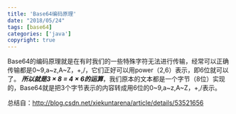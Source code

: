 ```yaml
---
title: 'Base64编码原理'
date: "2018/05/24"
tags: [base64]
categories: ['java']
copyright: true
---
```

Base64的编码原理就是在有时我们的一些特殊字符无法进行传输，经常可以正确传输都是0~9,a~z,A~Z，+,/，它们正好可以用power（2,6）表示，即6位就可以了。
**_所以就是3 × 8 = 4 × 6的运算_**，我们原本的文本都是一个字节（8位）实现的，Base64就是把3个字节表示的内容转成用6位的0~9,a~z,A~Z，+,/表示。

总结自：http://blog.csdn.net/xiekuntarena/article/details/53521656
